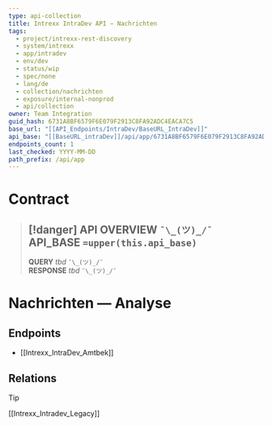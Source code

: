 ```yaml
---
type: api-collection
title: Intrexx IntraDev API — Nachrichten
tags:
  - project/intrexx-rest-discovery
  - system/intrexx
  - app/intradev
  - env/dev
  - status/wip
  - spec/none
  - lang/de
  - collection/nachrichten
  - exposure/internal-nonprod
  - api/collection
owner: Team Integration
guid_hash: 6731A8BF6579F6E079F2913C8FA92ADC4EACA7C5
base_url: "[[API_Endpoints/IntraDev/BaseURL_IntraDev]]"
api_base: "[[BaseURL_intraDev]]/api/app/6731A8BF6579F6E079F2913C8FA92ADC4EACA7C5"
endpoints_count: 1
last_checked: YYYY-MM-DD
path_prefix: /api/app
---
```




#  Contract

> [!danger] API OVERVIEW `¯\_(ツ)_/¯`
> **API_BASE** `=upper(this.api_base)`
> ---
> **QUERY** _tbd_ `¯\_(ツ)_/¯`  
> **RESPONSE** _tbd_ `¯\_(ツ)_/¯`

# Nachrichten — Analyse

## Endpoints
- [[Intrexx_IntraDev_Amtbek]]



## Relations
> [!tip]
> [[Intrexx_Intradev_Legacy]]
